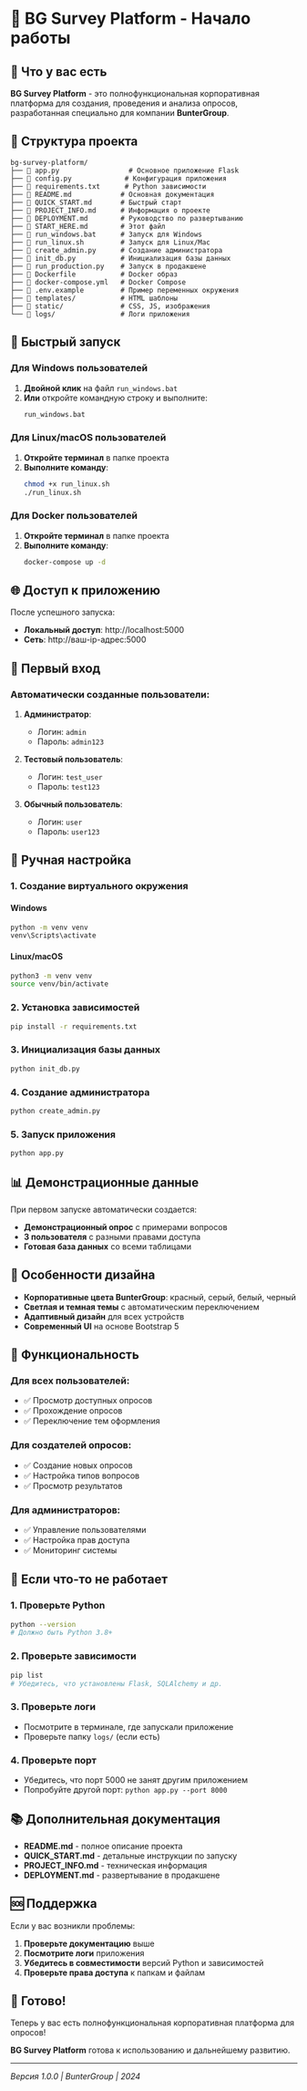 # 🚀 BG Survey Platform - Начало работы

## 🎯 Что у вас есть

**BG Survey Platform** - это полнофункциональная корпоративная платформа для создания, проведения и анализа опросов, разработанная специально для компании **BunterGroup**.

## 📁 Структура проекта

```
bg-survey-platform/
├── 📄 app.py                 # Основное приложение Flask
├── 📄 config.py             # Конфигурация приложения
├── 📄 requirements.txt      # Python зависимости
├── 📄 README.md            # Основная документация
├── 📄 QUICK_START.md       # Быстрый старт
├── 📄 PROJECT_INFO.md      # Информация о проекте
├── 📄 DEPLOYMENT.md        # Руководство по развертыванию
├── 📄 START_HERE.md        # Этот файл
├── 📄 run_windows.bat      # Запуск для Windows
├── 📄 run_linux.sh         # Запуск для Linux/Mac
├── 📄 create_admin.py      # Создание администратора
├── 📄 init_db.py           # Инициализация базы данных
├── 📄 run_production.py    # Запуск в продакшене
├── 📄 Dockerfile           # Docker образ
├── 📄 docker-compose.yml   # Docker Compose
├── 📄 .env.example         # Пример переменных окружения
├── 📁 templates/           # HTML шаблоны
├── 📁 static/              # CSS, JS, изображения
└── 📁 logs/                # Логи приложения
```

## 🚀 Быстрый запуск

### Для Windows пользователей

1. **Двойной клик** на файл `run_windows.bat`
2. **Или** откройте командную строку и выполните:
   ```cmd
   run_windows.bat
   ```

### Для Linux/macOS пользователей

1. **Откройте терминал** в папке проекта
2. **Выполните команду**:
   ```bash
   chmod +x run_linux.sh
   ./run_linux.sh
   ```

### Для Docker пользователей

1. **Откройте терминал** в папке проекта
2. **Выполните команду**:
   ```bash
   docker-compose up -d
   ```

## 🌐 Доступ к приложению

После успешного запуска:

- **Локальный доступ**: http://localhost:5000
- **Сеть**: http://ваш-ip-адрес:5000

## 👤 Первый вход

### Автоматически созданные пользователи:

1. **Администратор**:
   - Логин: `admin`
   - Пароль: `admin123`

2. **Тестовый пользователь**:
   - Логин: `test_user`
   - Пароль: `test123`

3. **Обычный пользователь**:
   - Логин: `user`
   - Пароль: `user123`

## 🔧 Ручная настройка

### 1. Создание виртуального окружения

#### Windows
```cmd
python -m venv venv
venv\Scripts\activate
```

#### Linux/macOS
```bash
python3 -m venv venv
source venv/bin/activate
```

### 2. Установка зависимостей
```bash
pip install -r requirements.txt
```

### 3. Инициализация базы данных
```bash
python init_db.py
```

### 4. Создание администратора
```bash
python create_admin.py
```

### 5. Запуск приложения
```bash
python app.py
```

## 📊 Демонстрационные данные

При первом запуске автоматически создается:

- **Демонстрационный опрос** с примерами вопросов
- **3 пользователя** с разными правами доступа
- **Готовая база данных** со всеми таблицами

## 🎨 Особенности дизайна

- **Корпоративные цвета BunterGroup**: красный, серый, белый, черный
- **Светлая и темная темы** с автоматическим переключением
- **Адаптивный дизайн** для всех устройств
- **Современный UI** на основе Bootstrap 5

## 🔐 Функциональность

### Для всех пользователей:
- ✅ Просмотр доступных опросов
- ✅ Прохождение опросов
- ✅ Переключение тем оформления

### Для создателей опросов:
- ✅ Создание новых опросов
- ✅ Настройка типов вопросов
- ✅ Просмотр результатов

### Для администраторов:
- ✅ Управление пользователями
- ✅ Настройка прав доступа
- ✅ Мониторинг системы

## 🚨 Если что-то не работает

### 1. Проверьте Python
```bash
python --version
# Должно быть Python 3.8+
```

### 2. Проверьте зависимости
```bash
pip list
# Убедитесь, что установлены Flask, SQLAlchemy и др.
```

### 3. Проверьте логи
- Посмотрите в терминале, где запускали приложение
- Проверьте папку `logs/` (если есть)

### 4. Проверьте порт
- Убедитесь, что порт 5000 не занят другим приложением
- Попробуйте другой порт: `python app.py --port 8000`

## 📚 Дополнительная документация

- **README.md** - полное описание проекта
- **QUICK_START.md** - детальные инструкции по запуску
- **PROJECT_INFO.md** - техническая информация
- **DEPLOYMENT.md** - развертывание в продакшене

## 🆘 Поддержка

Если у вас возникли проблемы:

1. **Проверьте документацию** выше
2. **Посмотрите логи** приложения
3. **Убедитесь в совместимости** версий Python и зависимостей
4. **Проверьте права доступа** к папкам и файлам

## 🎉 Готово!

Теперь у вас есть полнофункциональная корпоративная платформа для опросов!

**BG Survey Platform** готова к использованию и дальнейшему развитию.

---

*Версия 1.0.0 | BunterGroup | 2024*